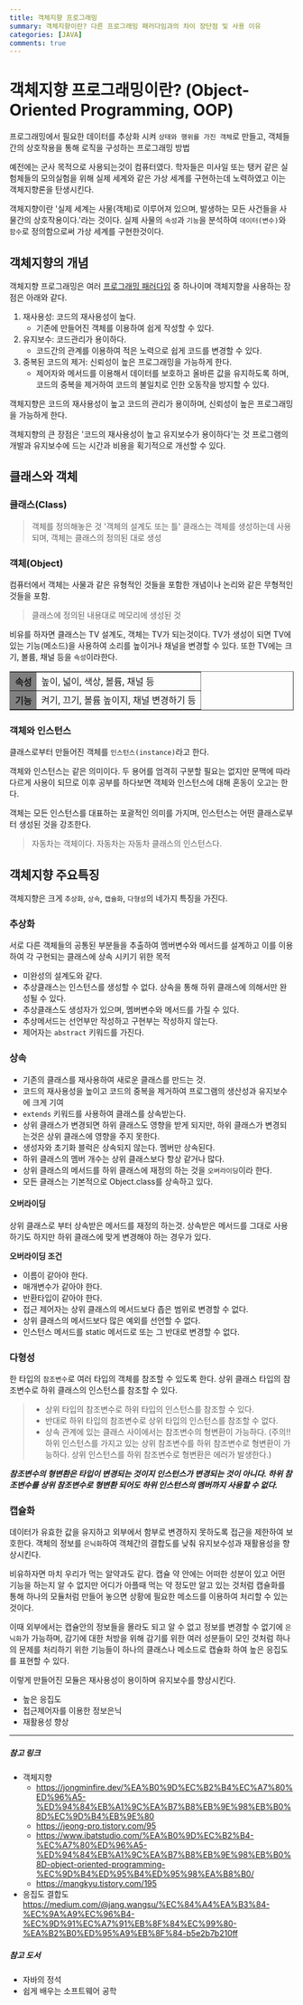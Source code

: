 ```yaml
---
title: 객체지향 프로그래밍
summary: 객체지향이란? 다른 프로그래밍 패러다임과의 차이 장단점 및 사용 이유
categories: [JAVA]
comments: true
---
```


# 객체지향 프로그래밍이란? (Object-Oriented Programming, OOP)
프로그래밍에서 필요한 데이터를 추상화 시켜 `상태와 행위를 가진 객체`로 만들고, 객체들간의 상호작용을 통해 로직을 구성하는 프로그래밍 방법

예전에는 군사 목적으로 사용되는것이 컴퓨터였다. 학자들은 미사일 또는 탱커 같은 실험체들의 모의실험을 위해 실제 세계와 같은 가상 세계를 구현하는데 노력하였고 이는 객체지향론을 탄생시킨다.

객체지향이란 '실제 세계는 사물(객체)로 이루어져 있으며, 발생하는 모든 사건들을 사물간의 상호작용이다.'라는 것이다.
실제 사물의 `속성`과 `기능`을 분석하여 `데이터(변수)`와 `함수`로 정의함으로써 가상 세계를 구현한것이다.

## 객체지향의 개념
객체지향 프로그래밍은 여러 [프로그래밍 패러다임](2023-12-28-Programming-Paradigm.md) 중 하나이며 객체지향을 사용하는 장점은 아래와 같다.

1. 재사용성: 코드의 재사용성이 높다.
    * 기존에 만들어진 객체를 이용하여 쉽게 작성할 수 있다.
2. 유지보수: 코드관리가 용이하다.
    * 코드간의 관계를 이용하여 적은 노력으로 쉽게 코드를 변경할 수 있다.
3. 중복된 코드의 제거: 신뢰성이 높은 프로그래밍을 가능하게 한다.
    * 제어자와 메서드를 이용해서 데이터를 보호하고 올바른 값을 유지하도록 하며, 코드의 중복을 제거하여 코드의 불일치로 인한 오동작을 방지할 수 있다.

객체지향은 코드의 재사용성이 높고 코드의 관리가 용이하며, 신뢰성이 높은 프로그래밍을 가능하게 한다.

객체지향의 큰 장점은 '코드의 재사용성이 높고 유지보수가 용이하다'는 것
프로그램의 개발과 유지보수에 드는 시간과 비용을 획기적으로 개선할 수 있다.


## 클래스와 객체

### 클래스(Class)
> 객체를 정의해놓은 것 '객체의 설계도 또는 틀'
> 클래스는 객체를 생성하는데 사용되며, 객체는 클래스의 정의된 대로 생성
> 
### 객체(Object)
컴퓨터에서 객체는 사물과 같은 유형적인 것들을 포함한 개념이나 논리와 같은 무형적인 것들을 포함.
> 클래스에 정의된 내용대로 메모리에 생성된 것

비유를 하자면 클래스는 TV 설계도, 객체는 TV가 되는것이다.
TV가 생성이 되면 TV에 있는 기능(메소드)을 사용하여 소리를 높이거나 채널을 변경할 수 있다.
또한 TV에는 크기, 볼륨, 채널 등을 `속성`이라한다.

<table border="1">
    <tr>
        <th style="background-color: gray;">속성</th>
        <td>높이, 넓이, 색상, 볼륨, 채널 등</td>
    </tr>
    <tr>
        <th style="background-color: gray;">기능</th>
        <td>켜기, 끄기, 볼륨 높이지, 채널 변경하기 등</td>
    </tr>
</table>

### 객체와 인스턴스
클래스로부터 만들어진 객체를 `인스턴스(instance)`라고 한다.

객체와 인스턴스는 같은 의미이다. 두 용어를 엄격히 구분할 필요는 없지만 문맥에 따라 다르게 사용이 되므로 이후 공부를 하다보면 객체와 인스턴스에 대해 혼동이 오고는 한다.

객체는 모든 인스턴스를 대표하는 포괄적인 의미를 가지며, 인스턴스는 어떤 클래스로부터 생성된 것을 강조한다.

> 자동차는 객체이다.
> 자동차는 자동차 클래스의 인스턴스다.

## 객체지향 주요특징
객체지향은 크게 `추상화`, `상속`, `캡슐화`, `다형성`의 네가지 특징을 가진다.

### 추상화
서로 다른 객체들의 공통된 부분들을 추출하여 멤버변수와 메서드를 설계하고 이를 이용하여 각 구현되는 클래스에 상속 시키기 위한 목적

* 미완성의 설계도와 같다.
* 추상클래스는 인스턴스를 생성할 수 없다. 상속을 통해 하위 클래스에 의해서만 완성될 수 있다.
* 추상클래스도 생성자가 있으며, 멤버변수와 메서드를 가질 수 있다.
* 추상메서드는 선언부만 작성하고 구현부는 작성하지 않는다.
* 제어자는 `abstract` 키워드를 가진다.

### 상속
* 기존의 클래스를 재사용하여 새로운 클래스를 만드는 것.
* 코드의 재사용성을 높이고 코드의 중복을 제거하여 프로그램의 생산성과 유지보수에 크게 기여
* `extends` 키워드를 사용하여 클래스를 상속받는다.
* 상위 클래스가 변경되면 하위 클래스도 영향을 받게 되지만, 하위 클래스가 변경되는것은 상위 클래스에 영향을 주지 못한다.
* 생성자와 초기화 블럭은 상속되지 않는다. 멤버만 상속된다.
* 하위 클래스의 멤버 개수는 상위 클래스보다 항상 같거나 많다.
* 상위 클래스의 메서드를 하위 클래스에 재정의 하는 것을 `오버라이딩`이라 한다.
* 모든 클래스는 기본적으로 Object.class를 상속하고 있다.

#### 오버라이딩
상위 클래스로 부터 상속받은 메서드를 재정의 하는것.
상속받은 메서드를 그대로 사용하기도 하지만 하위 클래스에 맞게 변경해야 하는 경우가 있다.

**오버라이딩 조건**
- 이름이 같아야 한다.
- 매개변수가 같아야 한다.
- 반환타입이 같아야 한다.
- 접근 제어자는 상위 클래스의 메서드보다 좁은 범위로 변경할 수 없다.
- 상위 클래스의 메서드보다 많은 예외를 선언할 수 없다.
- 인스턴스 메서드를 static 메서드로 또는 그 반대로 변경할 수 없다.

### 다형성
한 타입의 `참조변수`로 여러 타입의 객체를 참조할 수 있도록 한다.
상위 클래스 타입의 참조변수로 하위 클래스의 인스턴스를 참조할 수 있다.

> * 상위 타입의 참조변수로 하위 타입의 인스턴스를 참조할 수 있다.
> * 반대로 하위 타입의 참조변수로 상위 타입의 인스턴스를 참조할 수 없다.
> * 상속 관계에 있는 클래스 사이에서는 참조변수의 형변환이 가능하다.
    (주의!! 하위 인스턴스를 가지고 있는 상위 참조변수를 하위 참조변수로 형변환이 가능하다. 상위 인스턴스를 하위 참조변수로 형변환은 에러가 발생한다.)

***참조변수의 형변환은 타입이 변경되는 것이지 인스턴스가 변경되는 것이 아니다. 하위 참조변수를 상위 참조변수로 형변환 되어도 하위 인스턴스의 멤버까지 사용할 수 없다.***

### 캡슐화
데이터가 유효한 값을 유지하고 외부에서 함부로 변경하지 못하도록 접근을 제한하여 보호한다.
객체의 정보를 `은닉화`하여 객체간의 결합도를 낮춰 유지보수성과 재활용성을 향상시킨다.

비유하자면 마치 우리가 먹는 알약과도 같다. 캡슐 약 안에는 어떠한 성분이 있고 어떤 기능을 하는지 알 수 없지만 어디가 아플때 먹는 약 정도만 알고 있는 것처럼 캡슐화를 통해 하나의 모듈처럼 만들어 놓으면 상황에 필요한 메소드를 이용하여 처리할 수 있는것이다.

이때 외부에서는 캡슐안의 정보들을 몰라도 되고 알 수 없고 정보를 변경할 수 없기에 `은닉화`가 가능하며, 감기에 대한 처방을 위해 감기를 위한 여러 성분들이 모인 것처럼 하나의 문제를 처리하기 위한 기능들이 하나의 클래스나 메소드로 캡슐화 하여 높은 응집도를 표현할 수 있다.

이렇게 만들어진 모듈은 재사용성이 용이하며 유지보수를 향상시킨다.

* 높은 응집도
* 접근제어자를 이용한 정보은닉
* 재활용성 향상

---

##### 참고 링크
* 객체지향
  * https://jongminfire.dev/%EA%B0%9D%EC%B2%B4%EC%A7%80%ED%96%A5-%ED%94%84%EB%A1%9C%EA%B7%B8%EB%9E%98%EB%B0%8D%EC%9D%B4%EB%9E%80
  * https://jeong-pro.tistory.com/95
  * https://www.ibatstudio.com/%EA%B0%9D%EC%B2%B4-%EC%A7%80%ED%96%A5-%ED%94%84%EB%A1%9C%EA%B7%B8%EB%9E%98%EB%B0%8D-object-oriented-programming-%EC%9D%B4%ED%95%B4%ED%95%98%EA%B8%B0/
  * https://mangkyu.tistory.com/195
* 응집도 결합도
https://medium.com/@jang.wangsu/%EC%84%A4%EA%B3%84-%EC%9A%A9%EC%96%B4-%EC%9D%91%EC%A7%91%EB%8F%84%EC%99%80-%EA%B2%B0%ED%95%A9%EB%8F%84-b5e2b7b210ff

##### 참고 도서
* 자바의 정석
* 쉽게 배우는 소프트웨어 공학

